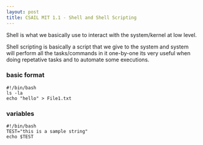 ```yaml
---
layout: post
title: CSAIL MIT 1.1 - Shell and Shell Scripting
---
```


Shell is what we basically use to interact with the system/kernel at low level.

Shell scripting is basically a script that we give to the system and system will perform all the tasks/commands in it one-by-one
its very useful when doing repetative tasks and to automate some executions.

### basic format
```
#!/bin/bash
ls -la
echo "hello" > File1.txt
```

### variables
```
#!/bin/bash
TEST="this is a sample string"
echo $TEST
```